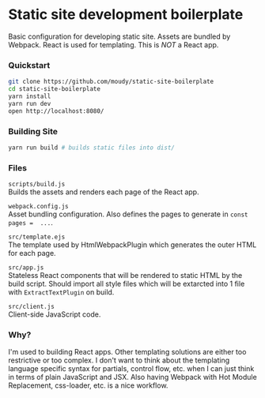 
# Static site development boilerplate

Basic configuration for developing static site. Assets are bundled by Webpack. React is used for templating. This is *NOT* a React app.

### Quickstart
```sh
git clone https://github.com/moudy/static-site-boilerplate
cd static-site-boilerplate
yarn install
yarn run dev
open http://localhost:8080/
```

### Building Site
```bash
yarn run build # builds static files into dist/
```

### Files

`scripts/build.js`  
Builds the assets and renders each page of the React app.

`webpack.config.js`  
Asset bundling configuration. Also defines the pages to generate in `const pages =  ...`.

`src/template.ejs`  
The template used by HtmlWebpackPlugin which generates the outer HTML for each page.

`src/app.js`  
Stateless React components that will be rendered to static HTML by the build script. Should import all style files which will be extarcted into 1 file with `ExtractTextPlugin` on build.

`src/client.js`  
Client-side JavaScript code.

### Why?
I'm used to building React apps. Other templating solutions are either too restrictive or too complex. I don't want to think about the templating language specific syntax for partials, control flow, etc. when I can just think in terms of plain JavaScript and JSX. Also having Webpack with Hot Module Replacement, css-loader, etc. is a nice workflow.
